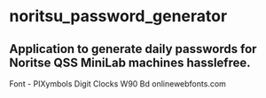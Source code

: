 # noritsu_password_generator

## Application to generate daily passwords for Noritse QSS MiniLab machines hasslefree.



Font - PIXymbols Digit Clocks W90 Bd onlinewebfonts.com
